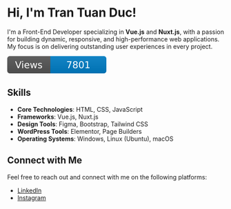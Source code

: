 # Hi, I'm Tran Tuan Duc!

I'm a Front-End Developer specializing in **Vue.js** and **Nuxt.js**, with a passion for building dynamic, responsive, and high-performance web applications. My focus is on delivering outstanding user experiences in every project.

[![Profile View Badge](https://github.com/tuanductran/profile-view/blob/master/svg/profile/badge.svg)](https://github.com/tuanductran/profile-view)

## Skills

- **Core Technologies**: HTML, CSS, JavaScript
- **Frameworks**: Vue.js, Nuxt.js
- **Design Tools**: Figma, Bootstrap, Tailwind CSS
- **WordPress Tools**: Elementor, Page Builders
- **Operating Systems**: Windows, Linux (Ubuntu), macOS

## Connect with Me

Feel free to reach out and connect with me on the following platforms:

- [LinkedIn](https://linkedin.com/in/tuanductran)
- [Instagram](https://www.instagram.com/ductt.56)
